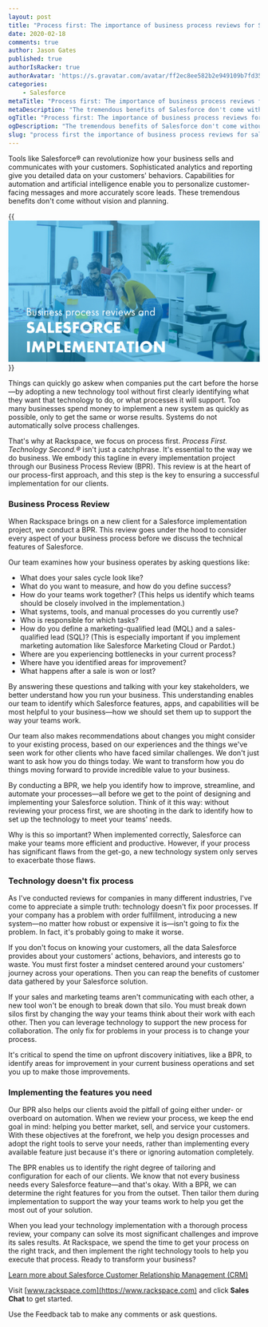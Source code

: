 ```yaml
---
layout: post
title: "Process first: The importance of business process reviews for Salesforce implementation"
date: 2020-02-18
comments: true
author: Jason Gates
published: true
authorIsRacker: true
authorAvatar: 'https://s.gravatar.com/avatar/ff2ec8ee582b2e949109b7fd353734f2'
categories:
    - Salesforce
metaTitle: "Process first: The importance of business process reviews for Salesforce implementation"
metaDescription: "The tremendous benefits of Salesforce don't come without vision and planning."
ogTitle: "Process first: The importance of business process reviews for Salesforce implementation"
ogDescription: "The tremendous benefits of Salesforce don't come without vision and planning."
slug: "process first the importance of business process reviews for salesforce implementation"
---
```


Tools like Salesforce&reg; can revolutionize how your business sells and
communicates with your customers. Sophisticated analytics and reporting give
you detailed data on your customers' behaviors. Capabilities for automation and
artificial intelligence enable you to personalize customer-facing messages and
more accurately score leads. These tremendous benefits don't come without vision
and planning.

<!--more-->

{{<img src="Picture1.png" title="" alt="">}}

Things can quickly go askew when companies put the cart before the
horse&mdash;by adopting a new technology tool without first clearly identifying
what they want that technology to do, or what processes it will support. Too
many businesses spend money to implement a new system as quickly as possible,
only to get the same or worse results. Systems do not automatically solve process
challenges.

That's why at Rackspace, we focus on process first. *Process First. Technology Second.&reg;*
isn't just a catchphrase. It's essential to the way we do business. We embody
this tagline in every implementation project through our Business Process Review
(BPR). This review is at the heart of our process-first approach, and this step
is the key to ensuring a successful implementation for our clients.

### Business Process Review

When Rackspace brings on a new client for a Salesforce implementation project,
we conduct a BPR. This review goes under the hood to consider every aspect of
your business process before we discuss the technical features of Salesforce.

Our team examines how your business operates by asking questions like:

- What does your sales cycle look like?
- What do you want to measure, and how do you define success?
- How do your teams work together? (This helps us identify which teams should
  be closely involved in the implementation.)
- What systems, tools, and manual processes do you currently use?
- Who is responsible for which tasks?
- How do you define a marketing-qualified lead (MQL) and a sales-qualified lead
  (SQL)? (This is especially important if you implement marketing
  automation like Salesforce Marketing Cloud or Pardot.)
- Where are you experiencing bottlenecks in your current process?
- Where have you identified areas for improvement?
- What happens after a sale is won or lost?

By answering these questions and talking with your key stakeholders, we better
understand how you run your business. This understanding enables our team to
identify which Salesforce features, apps, and capabilities will be most
helpful to your business&mdash;how we should set them up to support the way
your teams work.

Our team also makes recommendations about changes you might
consider to your existing process, based on our experiences and the things we've
seen work for other clients who have faced similar challenges. We don't just
want to ask how you do things today. We want to transform how you do things
moving forward to provide incredible value to your business.

By conducting a BPR, we help you identify how to improve, streamline, and
automate your processes&mdash;all before we get to the point of designing and
implementing your Salesforce solution. Think of it this way: without reviewing
your process first, we are shooting in the dark to identify how to set up the
technology to meet your teams' needs.

Why is this so important? When implemented correctly, Salesforce can make your
teams more efficient and productive. However, if your process has significant
flaws from the get-go, a new technology system only serves to exacerbate
those flaws.

### Technology doesn't fix process

As I've conducted reviews for companies in many different industries, I've come
to appreciate a simple truth: technology doesn't fix poor processes. If your
company has a problem with order fulfillment, introducing a new system&mdash;no
matter how robust or expensive it is&mdash;isn't going to fix the problem. In
fact, it's probably going to make it worse.

If you don't focus on knowing your customers, all the data Salesforce provides
about your customers' actions, behaviors, and interests go to waste. You
must first foster a mindset centered around your customers' journey across your
operations. Then you can reap the benefits of customer data gathered by your
Salesforce solution.

If your sales and marketing teams aren't communicating with each other, a new
tool won't be enough to break down that silo. You must break down silos first
by changing the way your teams think about their work with each other. Then
you can leverage technology to support the new process for collaboration. The only fix
for problems in your process is to change your process.

It's critical to spend the time on upfront discovery initiatives, like a BPR, to
identify areas for improvement in your current business operations and set you
up to make those improvements.

### Implementing the features you need

Our BPR also helps our clients avoid the pitfall of going either under- or
overboard on automation. When we review your process, we keep the end goal in
mind: helping you better market, sell, and service your customers. With these
objectives at the forefront, we help you design processes and adopt the right
tools to serve your needs, rather than implementing every available feature just
because it's there or ignoring automation completely.

The BPR enables us to identify the right degree of tailoring and configuration
for each of our clients. We know that not every business needs every Salesforce
feature&mdash;and that's okay. With a BPR, we can determine the right features
for you from the outset. Then tailor them during implementation to support the way
your teams work to help you get the most out of your solution.

When you lead your technology implementation with a thorough process review,
your company can solve its most significant challenges and improve its sales
results. At Rackspace, we spend the time to get your process on the right
track, and then implement the right technology tools to help you execute that
process. Ready to transform your business?

<a class="cta purple" id="cta" href="https://www.rackspace.com/salesforce">Learn more about Salesforce Customer Relationship Management (CRM)</a>

Visit [www.rackspace.com](https://www.rackspace.com) and click **Sales Chat**
to get started.

Use the Feedback tab to make any comments or ask questions.
